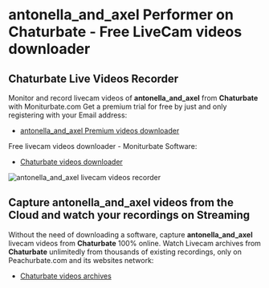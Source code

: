# antonella_and_axel Performer on Chaturbate - Free LiveCam videos downloader

## Chaturbate Live Videos Recorder

Monitor and record livecam videos of **antonella_and_axel** from **Chaturbate** with Moniturbate.com
Get a premium trial for free by just and only registering with your Email address:
* [antonella_and_axel Premium videos downloader](https://moniturbate.com/request-demo-licence-key.html)

Free livecam videos downloader - Moniturbate Software:
* [Chaturbate videos downloader](https://moniturbate.com/moniturbate-download-software.html)

![antonella_and_axel livecam videos recorder](https://peachurnet.com/templates/moniturbate-software.png)


## Capture antonella_and_axel videos from the Cloud and watch your recordings on Streaming

Without the need of downloading a software, capture **antonella_and_axel** livecam videos from **Chaturbate** 100% online.
Watch Livecam archives from **Chaturbate** unlimitedly from thousands of existing recordings, only on Peachurbate.com and its websites network:
* [Chaturbate videos archives](https://peachurnet.com/)